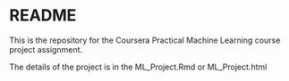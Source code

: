 
# README

This is the repository for the Coursera Practical Machine Learning course project assignment.

The details of the project is in the ML_Project.Rmd or ML_Project.html
